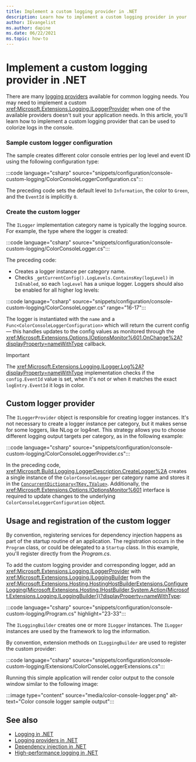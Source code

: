 ```yaml
---
title: Implement a custom logging provider in .NET
description: Learn how to implement a custom logging provider in your .NET applications.
author: IEvangelist
ms.author: dapine
ms.date: 06/22/2021
ms.topic: how-to
---
```


# Implement a custom logging provider in .NET

There are many [logging providers](logging-providers.md) available for common logging needs. You may need to implement a custom <xref:Microsoft.Extensions.Logging.ILoggerProvider> when one of the available providers doesn't suit your application needs. In this article, you'll learn how to implement a custom logging provider that can be used to colorize logs in the console.

### Sample custom logger configuration

The sample creates different color console entries per log level and event ID using the following configuration type:

:::code language="csharp" source="snippets/configuration/console-custom-logging/ColorConsoleLoggerConfiguration.cs":::

The preceding code sets the default level to `Information`, the color to `Green`, and the `EventId` is implicitly `0`.

### Create the custom logger

The `ILogger` implementation category name is typically the logging source. For example, the type where the logger is created:

:::code language="csharp" source="snippets/configuration/console-custom-logging/ColorConsoleLogger.cs":::

The preceding code:

- Creates a logger instance per category name.
- Checks `_getCurrentConfig().LogLevels.ContainsKey(logLevel)` in `IsEnabled`, so each `logLevel` has a unique logger. Loggers should also be enabled for all higher log levels:

:::code language="csharp" source="snippets/configuration/console-custom-logging/ColorConsoleLogger.cs" range="16-17":::

The logger is instantiated with the `name` and a `Func<ColorConsoleLoggerConfiguration>` which will return the current config &mdash; this handles updates to the config values as monitored through the <xref:Microsoft.Extensions.Options.IOptionsMonitor%601.OnChange%2A?displayProperty=nameWithType> callback.

> [!IMPORTANT]
> The <xref:Microsoft.Extensions.Logging.ILogger.Log%2A?displayProperty=nameWithType> implementation checks if the `config.EventId` value is set, when it's not or when it matches the exact `logEntry.EventId` it logs in color.

## Custom logger provider

The `ILoggerProvider` object is responsible for creating logger instances. It's not necessary to create a logger instance per category, but it makes sense for some loggers, like NLog or log4net. This strategy allows you to choose different logging output targets per category, as in the following example:

:::code language="csharp" source="snippets/configuration/console-custom-logging/ColorConsoleLoggerProvider.cs":::

In the preceding code, <xref:Microsoft.Build.Logging.LoggerDescription.CreateLogger%2A> creates a single instance of the `ColorConsoleLogger` per category name and stores it in the [`ConcurrentDictionary<TKey,TValue>`](/dotnet/api/system.collections.concurrent.concurrentdictionary-2). Additionally, the <xref:Microsoft.Extensions.Options.IOptionsMonitor%601> interface is required to update changes to the underlying `ColorConsoleLoggerConfiguration` object.

## Usage and registration of the custom logger

By convention, registering services for dependency injection happens as part of the startup routine of an application. The registration occurs in the `Program` class, or could be delegated to a `Startup` class. In this example, you'll register directly from the _Program.cs_.

To add the custom logging provider and corresponding logger, add an <xref:Microsoft.Extensions.Logging.ILoggerProvider> with <xref:Microsoft.Extensions.Logging.ILoggingBuilder> from the <xref:Microsoft.Extensions.Hosting.HostingHostBuilderExtensions.ConfigureLogging(Microsoft.Extensions.Hosting.IHostBuilder,System.Action{Microsoft.Extensions.Logging.ILoggingBuilder})?displayProperty=nameWithType>:

:::code language="csharp" source="snippets/configuration/console-custom-logging/Program.cs" highlight="23-33":::

The `ILoggingBuilder` creates one or more `ILogger` instances. The `ILogger` instances are used by the framework to log the information.

By convention, extension methods on `ILoggingBuilder` are used to register the custom provider:

:::code language="csharp" source="snippets/configuration/console-custom-logging/Extensions/ColorConsoleLoggerExtensions.cs":::

Running this simple application will render color output to the console window similar to the following image:

:::image type="content" source="media/color-console-logger.png" alt-text="Color console logger sample output":::

## See also

- [Logging in .NET](logging.md)
- [Logging providers in .NET](logging-providers.md)
- [Dependency injection in .NET](dependency-injection.md)
- [High-performance logging in .NET](high-performance-logging.md)
